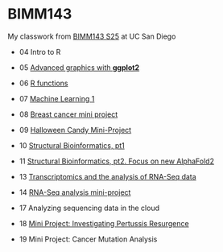 # BIMM143
My classwork from [BIMM143 S25](https://bioboot.github.io/bimm143_S25/) at UC San Diego

- 04 Intro to R

- 05 [Advanced graphics with **ggplot2**](https://github.com/haileyheirigs/bimm143_github/blob/main/class05_files/class05.md)

- 06 [R functions](https://github.com/haileyheirigs/bimm143_github/blob/main/class06/class06.md)

- 07 [Machine Learning 1](https://github.com/haileyheirigs/bimm143_github/blob/main/class07/class07.md)

- 08 [Breast cancer mini project](https://github.com/haileyheirigs/bimm143_github/blob/main/class08/Class%208-%20Breast%20Cancer%20mini%20project.md)

- 09 [Halloween Candy Mini-Project](https://github.com/haileyheirigs/bimm143_github/blob/main/class09/HalloweenCandyminiproj.md)

- 10 [Structural Bioinformatics, pt1](https://github.com/haileyheirigs/bimm143_github/blob/main/class10/Class10.md)
 
- 11 [Structural Bioinformatics, pt2. Focus on new AlphaFold2](https://github.com/haileyheirigs/bimm143_github/blob/main/class11/Class11Comparative%20Structure%20Analysis.md)

- 13 [Transcriptomics and the analysis of RNA-Seq data](https://github.com/haileyheirigs/bimm143_github/blob/main/class13/Class13.md)

- 14 [RNA-Seq analysis mini-project](https://github.com/haileyheirigs/bimm143_github/blob/main/class14/class14.md)

- 17 Analyzing sequencing data in the cloud

- 18 [Mini Project: Investigating Pertussis Resurgence](https://github.com/haileyheirigs/bimm143_github/blob/main/class18/class18.md)

- 19 Mini Project: Cancer Mutation Analysis



